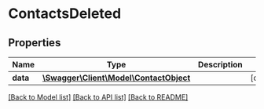 # ContactsDeleted

## Properties
Name | Type | Description | Notes
------------ | ------------- | ------------- | -------------
**data** | [**\Swagger\Client\Model\ContactObject**](ContactObject.md) |  | [optional] 

[[Back to Model list]](../../README.md#documentation-for-models) [[Back to API list]](../../README.md#documentation-for-api-endpoints) [[Back to README]](../../README.md)

